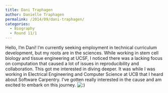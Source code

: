 ```yaml
---
title: Dani Traphagen
author: Danielle Traphagen
permalink: /2014/09/dani-traphagen/
categories:
  - Biography
  - Round 11/1
---
```

Hello, I&#8217;m Dani! I&#8217;m currently seeking employment in technical curriculum development, but my roots are in the sciences. While working in stem cell biology and tissue engineering at UCSF, I noticed there was a lacking focus on computation that caused a lot of issues in reproducibility and collaboration. This got me interested in diving deeper. It was while I was working in Electrical Engineering and Computer Science at UCB that I heard about Software Carpentry. I&#8217;ve gotten really interested in the cause and am excited to embark on this journey. <img src="http://localhost:8080/wp-includes/images/smilies/icon_smile.gif" alt=":)" class="wp-smiley" />
